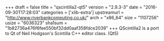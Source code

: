 +++
draft = false
title = "qscintilla2-qt5"
version = "2.9.3-3"
date = "2016-09-30T17:28:03"
categories = ['xlib-extra']
upstreamurl = "http://www.riverbankcomputing.co.uk/"
arch = "x86_64"
size = "1107256"
usize = "6036323"
sha1sum = "1b82736a476f6fee550bf32dd0aaf358fdce2039"
+++
QScintilla2 is a port to Qt of Neil Hodgson's Scintilla C++ editor class. (Qt5)